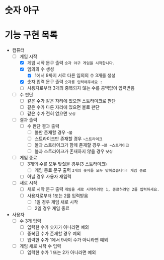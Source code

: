 # 숫자 야구


# 기능 구현 목록

- 컴퓨터
  - [ ] 게임 시작
    - [x] 게임 시작 문구 출력 `숫자 야구 게임을 시작합니다.`
    - [x] 임의의 수 생성
      - [x] 1에서 9까지 서로 다른 임의의 수 3개를 생성
    - [x] 숫자 입력 문구 출력 `숫자를 입력해주세요 :`
    - [ ] 사용자로부터 3개의 중복되지 않는 수를 공백없이 입력받음
  - [ ] 수 판단
      - [ ] 같은 수가 같은 자리에 있으면 스트라이크로 판단
      - [ ] 같은 수가 다른 자리에 있으면 볼로 판단
      - [ ] 같은 수가 전혀 없으면 `낫싱`
  - [ ] 결과 출력
    - [ ] 수 판단 결과 출력 
      - [ ] 볼만 존재할 경우 `~볼`
      - [ ] 스트라이크만 존재할 경우 `~스트라이크`
      - [ ] 볼과 스트라이크가 함께 존재할 경우 `~볼 ~스트라이크`
      - [ ] 볼과 스트라이크가 존재하지 않을 경우 `낫싱`
  - [ ] 게임 종료
    - [ ] 3개의 수를 모두 맞췄을 경우(3 스트라이크) 
      - [ ] 게임 종료 문구 출력 `3개의 숫자를 모두 맞히셨습니다! 게임 종료`
    - [ ] 아닐 경우 사용자 재입력
  - [ ] 새로 시작
    - [ ] 새로 시작 문구 출력 `게임을 새로 시작하려면 1, 종료하려면 2를 입력하세요.`
    - [ ] 사용자로부터 1또는 2를 입력받음
      - [ ] 1일 경우 게임 새로 시작
      - [ ] 2일 경우 게임 종료

- 사용자
  - [ ] 수 3개 입력
    - [ ] 입력한 수가 숫자가 아니라면 예외
    - [ ] 중복된 수가 존재할 경우 예외
    - [ ] 입력한 수가 1에서 9사이 수가 아니라면 예외
  - [ ] 게임 새로 시작 수 입력
    - [ ] 입력한 수가 1 또는 2가 아니라면 예외